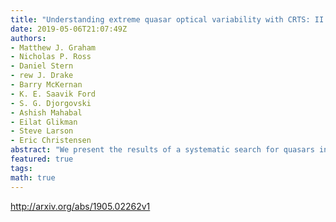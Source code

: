 ```yaml
---
title: "Understanding extreme quasar optical variability with CRTS: II.   Changing-state quasars"
date: 2019-05-06T21:07:49Z
authors:
- Matthew J. Graham
- Nicholas P. Ross
- Daniel Stern
- rew J. Drake
- Barry McKernan
- K. E. Saavik Ford
- S. G. Djorgovski
- Ashish Mahabal
- Eilat Glikman
- Steve Larson
- Eric Christensen
abstract: "We present the results of a systematic search for quasars in the Catalina Real-time Transient Survey exhibiting both strong photometric and spectroscopic variability over a decadal baseline. We identify 73 sources with specific patterns of optical and mid-IR photometric behavior and a defined spectroscopic change. These  arcsecChanging-State arcsec quasars (CSQs) form a higher luminosity sample to complement existing sets of  arcsecChanging-Look arcsec AGN and quasars in the literature. The CSQs (by selection) exhibit larger photometric variability than the CLQs. The spectroscopic variability is marginally stronger in the CSQs than CLQs as defined by the change in H$beta$/[OIII] ratio. We find 36 sources with declining H$beta$ flux, 37 sources with increasing H$beta$ flux and discover seven sources with $z > 0.8$, further extending the redshift arm. Our CSQ sample compares to the literature CLQ objects in similar distributions of H$beta$ flux ratios and differential Eddington ratios between high (bright) and low (dim) states. Taken as a whole, we find that this population of extreme varying quasars is associated with changes in the Eddington ratio and the timescales imply cooling/heating fronts propagating through the disk."
featured: true
tags:
math: true
---
```

http://arxiv.org/abs/1905.02262v1
